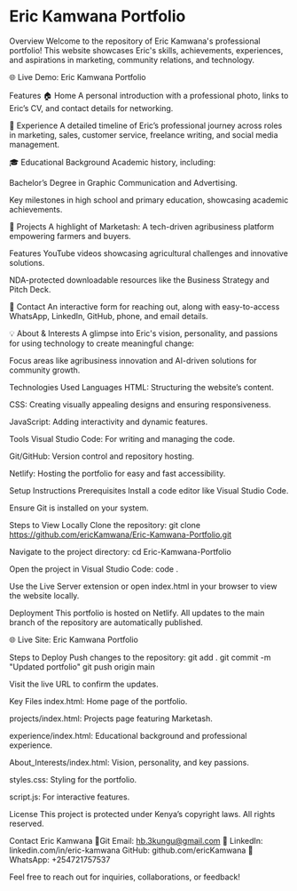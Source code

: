 # Eric Kamwana Portfolio
Overview
Welcome to the repository of Eric Kamwana's professional portfolio! This website showcases Eric's skills, achievements, experiences, and aspirations in marketing, community relations, and technology.

🌐 Live Demo: Eric Kamwana Portfolio

Features
🏠 Home
A personal introduction with a professional photo, links to Eric’s CV, and contact details for networking.

👔 Experience
A detailed timeline of Eric’s professional journey across roles in marketing, sales, customer service, freelance writing, and social media management.

🎓 Educational Background
Academic history, including:

Bachelor’s Degree in Graphic Communication and Advertising.

Key milestones in high school and primary education, showcasing academic achievements.

💼 Projects
A highlight of Marketash: A tech-driven agribusiness platform empowering farmers and buyers.

Features YouTube videos showcasing agricultural challenges and innovative solutions.

NDA-protected downloadable resources like the Business Strategy and Pitch Deck.

🤝 Contact
An interactive form for reaching out, along with easy-to-access WhatsApp, LinkedIn, GitHub, phone, and email details.

💡 About & Interests
A glimpse into Eric's vision, personality, and passions for using technology to create meaningful change:

Focus areas like agribusiness innovation and AI-driven solutions for community growth.

Technologies Used
Languages
HTML: Structuring the website’s content.

CSS: Creating visually appealing designs and ensuring responsiveness.

JavaScript: Adding interactivity and dynamic features.

Tools
Visual Studio Code: For writing and managing the code.

Git/GitHub: Version control and repository hosting.

Netlify: Hosting the portfolio for easy and fast accessibility.

Setup Instructions
Prerequisites
Install a code editor like Visual Studio Code.

Ensure Git is installed on your system.

Steps to View Locally
Clone the repository: git clone https://github.com/ericKamwana/Eric-Kamwana-Portfolio.git

Navigate to the project directory: cd Eric-Kamwana-Portfolio

Open the project in Visual Studio Code: code .


Use the Live Server extension or open index.html in your browser to view the website locally.


Deployment
This portfolio is hosted on Netlify. All updates to the main branch of the repository are automatically published.

🌐 Live Site: Eric Kamwana Portfolio

Steps to Deploy
Push changes to the repository: git add .
git commit -m "Updated portfolio"
git push origin main

Visit the live URL to confirm the updates.

Key Files
index.html: Home page of the portfolio.

projects/index.html: Projects page featuring Marketash.

experience/index.html: Educational background and professional experience.

About_Interests/index.html: Vision, personality, and key passions.

styles.css: Styling for the portfolio.

script.js: For interactive features.

License
This project is protected under Kenya’s copyright laws. All rights reserved.

Contact
Eric Kamwana 📧Git Email: hb.3kungu@gmail.com 🔗 LinkedIn: linkedin.com/in/eric-kamwana  GitHub: github.com/ericKamwana 📱 WhatsApp: +254721757537

Feel free to reach out for inquiries, collaborations, or feedback!
